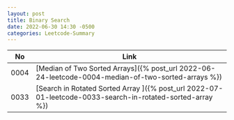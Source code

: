 ```yaml
---
layout: post
title: Binary Search
date: 2022-06-30 14:30 -0500
categories: Leetcode-Summary
---
```

| No | Link |
| ----------- | ----------- |
| 0004 | [Median of Two Sorted Arrays]({% post_url 2022-06-24-leetcode-0004-median-of-two-sorted-arrays %})|
| 0033 | [Search in Rotated Sorted Array ]({% post_url 2022-07-01-leetcode-0033-search-in-rotated-sorted-array %})|